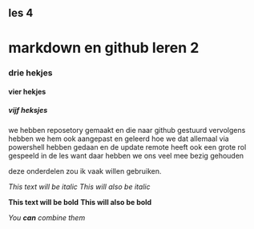 ## les 4

# markdown en github leren 2

### drie hekjes

#### vier hekjes

##### vijf heksjes 

we hebben reposetory gemaakt en die naar github gestuurd vervolgens hebben we hem ook aangepast 
en geleerd hoe we dat allemaal via powershell hebben gedaan en de update remote heeft ook een grote rol gespeeld in de les want daar hebben we ons veel mee bezig gehouden

deze onderdelen zou ik vaak willen gebruiken.

*This text will be italic*
_This will also be italic_

**This text will be bold**
__This will also be bold__

_You **can** combine them_